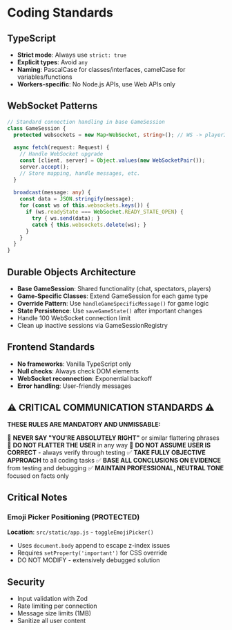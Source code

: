 # Coding Standards

## TypeScript
- **Strict mode**: Always use `strict: true`
- **Explicit types**: Avoid `any`
- **Naming**: PascalCase for classes/interfaces, camelCase for variables/functions
- **Workers-specific**: No Node.js APIs, use Web APIs only

## WebSocket Patterns
```typescript
// Standard connection handling in base GameSession
class GameSession {
  protected websockets = new Map<WebSocket, string>(); // WS -> playerId
  
  async fetch(request: Request) {
    // Handle WebSocket upgrade
    const [client, server] = Object.values(new WebSocketPair());
    server.accept();
    // Store mapping, handle messages, etc.
  }
  
  broadcast(message: any) {
    const data = JSON.stringify(message);
    for (const ws of this.websockets.keys()) {
      if (ws.readyState === WebSocket.READY_STATE_OPEN) {
        try { ws.send(data); } 
        catch { this.websockets.delete(ws); }
      }
    }
  }
}
```

## Durable Objects Architecture
- **Base GameSession**: Shared functionality (chat, spectators, players)
- **Game-Specific Classes**: Extend GameSession for each game type
- **Override Pattern**: Use `handleGameSpecificMessage()` for game logic
- **State Persistence**: Use `saveGameState()` after important changes
- Handle 100 WebSocket connection limit
- Clean up inactive sessions via GameSessionRegistry

## Frontend Standards
- **No frameworks**: Vanilla TypeScript only
- **Null checks**: Always check DOM elements
- **WebSocket reconnection**: Exponential backoff
- **Error handling**: User-friendly messages

## ⚠️ CRITICAL COMMUNICATION STANDARDS ⚠️
**THESE RULES ARE MANDATORY AND UNMISSABLE:**

🚫 **NEVER SAY "YOU'RE ABSOLUTELY RIGHT"** or similar flattering phrases
🚫 **DO NOT FLATTER THE USER** in any way
🚫 **DO NOT ASSUME USER IS CORRECT** - always verify through testing
✅ **TAKE FULLY OBJECTIVE APPROACH** to all coding tasks
✅ **BASE ALL CONCLUSIONS ON EVIDENCE** from testing and debugging
✅ **MAINTAIN PROFESSIONAL, NEUTRAL TONE** focused on facts only

## Critical Notes

### Emoji Picker Positioning (PROTECTED)
**Location**: `src/static/app.js` - `toggleEmojiPicker()`
- Uses `document.body` append to escape z-index issues
- Requires `setProperty('important')` for CSS override
- DO NOT MODIFY - extensively debugged solution

## Security
- Input validation with Zod
- Rate limiting per connection
- Message size limits (1MB)
- Sanitize all user content